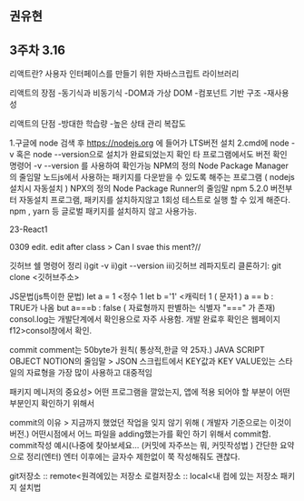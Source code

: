 ## 권유현 

## 3주차 3.16 

리액트란?
사용자 인터페이스를 만들기 위한 자바스크립트 라이브러리

 리액트의 장점
-동기식과 비동기식
-DOM과 가상 DOM
-컴포넌트 기반 구조
-재사용성

리액트의 단점
-방대한 학습량
-높은 상태 관리 복잡도

1.구글에 node 검색 후 https://nodejs.org 에 들어가 LTS버전 설치
2.cmd에 node -v 혹은 node --version으로 설치가 완료되었는지 확인
타 프로그램에서도 버전 확인 명령어 -v --version 를 사용하여 확인가능
NPM의 정의
Node Package Manager의 줄임말
 노드js에서 사용하는 패키지를 다운받을 수 있도록 해주는 프로그램
( nodejs설치시 자동설치 )
NPX의 정의
Node Package Runner의 줄임말
npm 5.2.0 버전부터 자동설치 프로그램,
패키지를 설치하지않고 1회성 테스트로 실행 할 수 있게 해준다.
npm , yarn 등 글로벌 패키지를 설치하지 않고 사용가능.



23-React1

0309 edit. edit after class > Can I svae this ment?//

깃허브 쉘 명령어 정리 i)git -v ii)git --version iii)깃허브 레파지토리 클론하기: git clone <깃허브주소>

JS문법(js특이한 문법) let a = 1 <정수 1 let b ='1' <캐릭터 1 ( 문자1 ) a == b : TRUE가 나옴 but a===b : false ( 자료형까지 판별하는 식별자 "===" 가 존재) consol.log는 개발단계에서 확인용으로 자주 사용함. 개발 완료후 확인은 웹페이지 f12>consol창에서 확인.

commit comment는 50byte가 원칙( 통상적,한글 약 25자.) JAVA SCRIPT OBJECT NOTION의 줄임말 > JSON 스크립트에서 KEY값과 KEY VALUE있는 스타일의 자료형을 가장 많이 사용하고 대중적임

패키지 메니저의 중요성> 어떤 프로그램을 깔았는지, 앱에 적용 되어야 할 부분이 어떤 부분인지 확인하기 위해서

commit의 이유 > 지금까지 했었던 작업을 잊지 않기 위해 ( 개발자 기준으로는 이것이 버전.)
어떤시점에서 어느 파일을 adding했는가를 확인 하기 위해서 commit함. commit작성 예시(나중에 찾아보세요... (커밋에 자주쓰는 뭐, 커밋작성법 ) 간단한 요약으로 정리(엔터) 엔터 이후에는 글자수 제한없이 쭉 작성해줘도 괜찮다.

git저장소 :: remote<원격에있는 저장소 로컬저장소 :: local<내 컴에 있는 저장소 패키지 설치법
